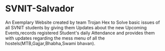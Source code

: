 # SVNIT-Salvador
An Exemplary Website created by team Trojan Hex to Solve basic issues of all SVNIT students by giving them Updates about the new Upcoming Events,records registered Student's daily Attendance and provides them with updates regarding the mess menu of all the hostels(MTB,Gajjar,Bhabha,Swami bhavan).
